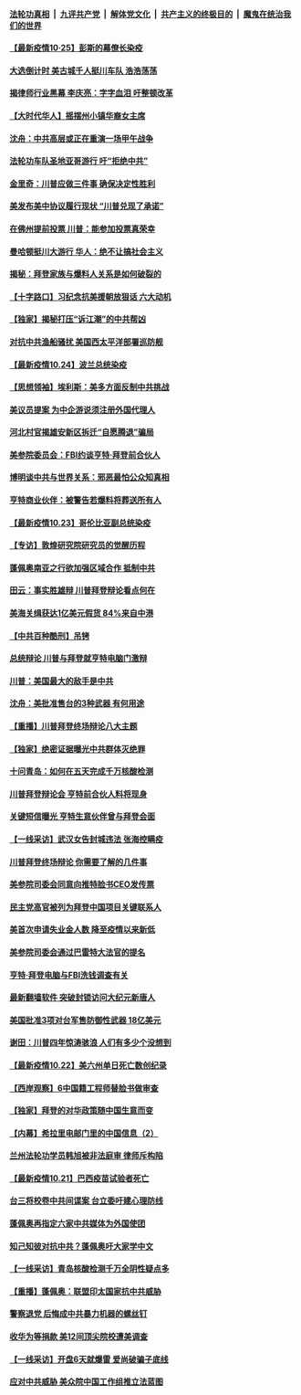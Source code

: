 ####  [法轮功真相](../../../../basic/blob/master/README.md?t=10251502) &nbsp;|&nbsp; [九评共产党](../../../../9ping.md/blob/master/README.md?t=10251502) &nbsp;|&nbsp; [解体党文化](../../../../jtdwh.md/blob/master/README.md?t=10251502)  &nbsp;|&nbsp; [共产主义的终极目的](../../../../gczydzjmd.md/blob/master/README.md?t=10251502) &nbsp;|&nbsp; [魔鬼在统治我们的世界](../../../../mgztzwmdsj.md/blob/master/README.md?t=10251502) 

#### [【最新疫情10·25】彭斯的幕僚长染疫](../pages/nf4514/n12485079.md?t=10251502) 

#### [大选倒计时 美古城千人挺川车队 浩浩荡荡](../pages/nf4514/n12499963.md?t=10251502) 

#### [揭律师行业黑幕 李庆亮：字字血泪 吁整顿改革](../pages/nf4514/n12499583.md?t=10251502) 

#### [【大时代华人】摇摆州小镇华裔女主席](../pages/nf4514/n12497597.md?t=10251502) 

#### [沈舟：中共高层或正在重演一场甲午战争](../pages/nf4514/n12499239.md?t=10251502) 

#### [法轮功车队圣地亚哥游行 吁“拒绝中共”](../pages/nf4514/n12488001.md?t=10251502) 

#### [金里奇：川普应做三件事 确保决定性胜利](../pages/nf4514/n12499341.md?t=10251502) 

#### [美发布美中协议履行现状 “川普兑现了承诺”](../pages/nf4514/n12499298.md?t=10251502) 

#### [在佛州提前投票 川普：能参加投票真荣幸](../pages/nf4514/n12499173.md?t=10251502) 

#### [曼哈顿挺川大游行 华人：绝不让搞社会主义](../pages/nf4514/n12495020.md?t=10251502) 

#### [揭秘：拜登家族与爆料人关系是如何破裂的](../pages/nf4514/n12498279.md?t=10251502) 

#### [【十字路口】习纪念抗美援朝放狠话 六大动机](../pages/nf4514/n12498169.md?t=10251502) 

#### [【独家】揭秘打压“诉江潮”的中共帮凶](../pages/nf4514/n12426629.md?t=10251502) 

#### [对抗中共渔船骚扰 美国西太平洋部署巡防舰](../pages/nf4514/n12498705.md?t=10251502) 

#### [【最新疫情10.24】波兰总统染疫](../pages/nf4514/n12498329.md?t=10251502) 

#### [【思想领袖】埃利斯：美多方面反制中共挑战](../pages/nf4514/n12445922.md?t=10251502) 

#### [美议员提案 为中企游说须注册外国代理人](../pages/nf4514/n12498034.md?t=10251502) 

#### [河北村官揭雄安新区拆迁“自愿腾退”骗局](../pages/nf4514/n12494947.md?t=10251502) 

#### [美参院委员会：FBI约谈亨特‧拜登前合伙人](../pages/nf4514/n12497554.md?t=10251502) 

#### [博明谈中共与世界关系：邪恶最怕公众知真相](../pages/nf4514/n12497540.md?t=10251502) 

#### [亨特商业伙伴：被警告若爆料将葬送所有人](../pages/nf4514/n12497416.md?t=10251502) 

#### [【最新疫情10.23】哥伦比亚副总统染疫](../pages/nf4514/n12495030.md?t=10251502) 

#### [【专访】敦煌研究院研究员的觉醒历程](../pages/nf4514/n12496954.md?t=10251502) 

#### [蓬佩奥南亚之行欲加强区域合作 抵制中共](../pages/nf4514/n12496846.md?t=10251502) 

#### [田云：事实胜雄辩 川普拜登辩论看点何在](../pages/nf4514/n12496110.md?t=10251502) 

#### [美海关缉获达1亿美元假货 84%来自中港](../pages/nf4514/n12495384.md?t=10251502) 

#### [【中共百种酷刑】吊铐](../pages/nf4514/n12495099.md?t=10251502) 

#### [总统辩论 川普与拜登就亨特电脑门激辩](../pages/nf4514/n12495403.md?t=10251502) 

#### [川普：美国最大的敌手是中共](../pages/nf4514/n12495501.md?t=10251502) 

#### [沈舟：美批准售台的3种武器 有何用途](../pages/nf4514/n12494938.md?t=10251502) 

#### [【重播】川普拜登终场辩论八大主题](../pages/nf4514/n12476064.md?t=10251502) 

#### [【独家】绝密证据曝光中共群体灭绝罪](../pages/nf4514/n12476368.md?t=10251502) 

#### [十问青岛：如何在五天完成千万核酸检测](../pages/nf4514/n12495101.md?t=10251502) 

#### [川普拜登辩论会 亨特前合伙人料将现身](../pages/nf4514/n12495297.md?t=10251502) 

#### [关键短信曝光 亨特生意伙伴曾与拜登会面](../pages/nf4514/n12495043.md?t=10251502) 

#### [【一线采访】武汉女告封城违法 张海控瞒疫](../pages/nf4514/n12495048.md?t=10251502) 

#### [川普拜登终场辩论 你需要了解的几件事](../pages/nf4514/n12494694.md?t=10251502) 

#### [美参院司委会同意向推特脸书CEO发传票](../pages/nf4514/n12494730.md?t=10251502) 

#### [民主党高官被列为拜登中国项目关键联系人](../pages/nf4514/n12494728.md?t=10251502) 

#### [美首次申请失业金人数 降至疫情以来新低](../pages/nf4514/n12494345.md?t=10251502) 

#### [美参院司委会通过巴雷特大法官的提名](../pages/nf4514/n12494569.md?t=10251502) 

#### [亨特·拜登电脑与FBI洗钱调查有关](../pages/nf4514/n12494316.md?t=10251502) 

#### [最新翻墙软件 突破封锁访问大纪元新唐人](../pages/nf4514/n11971400.md?t=10251502) 

#### [美国批准3项对台军售防御性武器 18亿美元](../pages/nf4514/n12493768.md?t=10251502) 

#### [谢田：川普四年惊涛骇浪 人们有多少个没想到](../pages/nf4514/n12493621.md?t=10251502) 

#### [【最新疫情10.22】美六州单日死亡数创纪录](../pages/nf4514/n12492788.md?t=10251502) 

#### [【西岸观察】6中国籍工程师替脸书做审查](../pages/nf4514/n12492909.md?t=10251502) 

#### [【独家】拜登的对华政策随中国生意而变](../pages/nf4514/n12492345.md?t=10251502) 

#### [【内幕】希拉里电邮门里的中国信息（2）](../pages/nf4514/n12492355.md?t=10251502) 

#### [兰州法轮功学员韩旭被非法庭审 律师斥构陷](../pages/nf4514/n12489159.md?t=10251502) 

#### [【最新疫情10.21】巴西疫苗试验者死亡](../pages/nf4514/n12489936.md?t=10251502) 

#### [台三将校卷中共间谍案 台立委吁建心理防线](../pages/nf4514/n12491595.md?t=10251502) 

#### [蓬佩奥再指定六家中共媒体为外国使团](../pages/nf4514/n12492031.md?t=10251502) 

#### [知己知彼对抗中共？蓬佩奥吁大家学中文](../pages/nf4514/n12491901.md?t=10251502) 

#### [【一线采访】青岛核酸检测千万全阴性疑点多](../pages/nf4514/n12491591.md?t=10251502) 

#### [【重播】蓬佩奥：联盟印太国家抗中共威胁](../pages/nf4514/n12491664.md?t=10251502) 

#### [警察退党 后悔成中共暴力机器的螺丝钉](../pages/nf4514/n12484487.md?t=10251502) 

#### [收华为等捐款 美12间顶尖院校遭美调查](../pages/nf4514/n12491165.md?t=10251502) 

#### [【一线采访】开盘6天就爆雷 爱尚破骗子底线](../pages/nf4514/n12490614.md?t=10251502) 

#### [应对中共威胁 美众院中国工作组推立法蓝图](../pages/nf4514/n12490849.md?t=10251502) 

